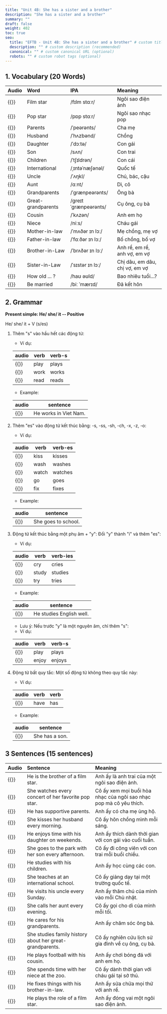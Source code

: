 ```yaml
---
title: "Unit 4B: She has a sister and a brother"
description: "She has a sister and a brother"
summary: ""
draft: false
weight: 402
toc: true
seo:
  title: "EFTB - Unit 4B: She has a sister and a brother" # custom title (optional)
  description: "" # custom description (recommended)
  canonical: "" # custom canonical URL (optional)
  robots: "" # custom robot tags (optional)
---
```


## 1. Vocabulary (20 Words)
| Audio                                                                       | Word               | IPA                   | Meaning                        |
|:----------------------------------------------------------------------------|:-------------------|:----------------------|:-------------------------------|
| {{<audio-player src="audio/unit4b/vocabularies/00_Film_star.wav">}}         | Film star          | /fɪlm stɑːr/          | Ngôi sao điện ảnh              |
| {{<audio-player src="audio/unit4b/vocabularies/01_Pop_star.wav">}}          | Pop star           | /pɒp stɑːr/           | Ngôi sao nhạc pop              |
| {{<audio-player src="audio/unit4b/vocabularies/02_Parents.wav">}}           | Parents            | /ˈpeərənts/           | Cha mẹ                         |
| {{<audio-player src="audio/unit4b/vocabularies/03_Husband.wav">}}           | Husband            | /ˈhʌzbənd/            | Chồng                          |
| {{<audio-player src="audio/unit4b/vocabularies/04_Daughter.wav">}}          | Daughter           | /ˈdɔːtə/              | Con gái                        |
| {{<audio-player src="audio/unit4b/vocabularies/05_Son.wav">}}               | Son                | /sʌn/                 | Con trai                       |
| {{<audio-player src="audio/unit4b/vocabularies/06_Children.wav">}}          | Children           | /ˈtʃɪldrən/           | Con cái                        |
| {{<audio-player src="audio/unit4b/vocabularies/07_International.wav">}}     | International      | /ˌɪntəˈnæʃənəl/       | Quốc tế                        |
| {{<audio-player src="audio/unit4b/vocabularies/08_Uncle.wav">}}             | Uncle              | /ˈʌŋkl/               | Chú, bác, cậu                  |
| {{<audio-player src="audio/unit4b/vocabularies/09_Aunt.wav">}}              | Aunt               | /ɑːnt/                | Dì, cô                         |
| {{<audio-player src="audio/unit4b/vocabularies/10_Grandparents.wav">}}      | Grandparents       | /ˈɡrænpeərənts/       | Ông bà                         |
| {{<audio-player src="audio/unit4b/vocabularies/11_Greatgrandparents.wav">}} | Great-grandparents | /ɡreɪt ˈɡrænpeərənts/ | Cụ ông, cụ bà                  |
| {{<audio-player src="audio/unit4b/vocabularies/12_Cousin.wav">}}            | Cousin             | /ˈkʌzən/              | Anh em họ                      |
| {{<audio-player src="audio/unit4b/vocabularies/13_Niece.wav">}}             | Niece              | /niːs/                | Cháu gái                       |
| {{<audio-player src="audio/unit4b/vocabularies/14_Motherinlaw.wav">}}       | Mother-in-law      | /ˈmʌðər ɪn lɔː/       | Mẹ chồng, mẹ vợ                |
| {{<audio-player src="audio/unit4b/vocabularies/15_Fatherinlaw.wav">}}       | Father-in-law      | /ˈfɑːðər ɪn lɔː/      | Bố chồng, bố vợ                |
| {{<audio-player src="audio/unit4b/vocabularies/16_BrotherinLaw.wav">}}      | Brother-in-Law     | /ˈbrʌðər ɪn lɔː/      | Anh rể, em rể, anh vợ, em vợ   |
| {{<audio-player src="audio/unit4b/vocabularies/17_SisterinLaw.wav">}}       | Sister-in-Law      | /ˈsɪstər ɪn lɔː/      | Chị dâu, em dâu, chị vợ, em vợ |
| {{<audio-player src="audio/unit4b/vocabularies/18_How_old.wav">}}           | How old ... ?          | /haʊ əʊld/            | Bao nhiêu tuổi…?               |
| {{<audio-player src="audio/unit4b/vocabularies/19_Be_married.wav">}}        | Be married         | /biː ˈmærɪd/          | Đã kết hôn                     |

## 2. Grammar

**Present simple: He/ she/ it -- Positive**

He/ she/ it + V (s/es)

1. Thêm "s" vào hầu hết các động từ:
    - Ví dụ:

    | audio | verb | verb-s |
    | -- | -- | -- |
    | {{<audio-player src="audio/unit4b/grammar/play_plays.wav">}} | play | plays |
    | {{<audio-player src="audio/unit4b/grammar/work_works.wav">}} | work | works |
    | {{<audio-player src="audio/unit4b/grammar/read_reads.wav">}} | read | reads |

    - Example:

    | audio | sentence |
    | -- | -- |
    | {{<audio-player src="audio/unit4b/grammar/he_works_in_Viet_Nam.wav">}} | He works in Viet Nam.|
2. Thêm "es" vào động từ kết thúc bằng: -s, -ss, -sh, -ch, -x, -z, -o:
    - Ví dụ:

    | audio | verb | verb-es |
    | -- | -- | -- |
    | {{<audio-player src="audio/unit4b/grammar/kiss_kisses.wav">}} |kiss | kisses |
    | {{<audio-player src="audio/unit4b/grammar/wash_washes.wav">}} |wash | washes |
    | {{<audio-player src="audio/unit4b/grammar/watch_watches.wav">}} |watch | watches |
    | {{<audio-player src="audio/unit4b/grammar/go_goes.wav">}} |go | goes |
    | {{<audio-player src="audio/unit4b/grammar/fix_fixes.wav">}} |fix | fixes |

    - Example:

    | audio | sentence |
    | -- | -- |
    | {{<audio-player src="audio/unit4b/grammar/she_goes_to_school.wav">}} | She goes to school. |

3. Động từ kết thúc bằng một phụ âm + "y": Đổi "y" thành "i" và thêm "es":
    - Ví dụ:

    | audio | verb | verb-ies |
    | -- | -- | -- |
    | {{<audio-player src="audio/unit4b/grammar/cry_cries.wav">}} | cry | cries |
    | {{<audio-player src="audio/unit4b/grammar/study_studies.wav">}} | study | studies |
    | {{<audio-player src="audio/unit4b/grammar/try_tries.wav">}} | try | tries |

    - Example:

    | audio | sentence |
    | -- | -- |
    | {{<audio-player src="audio/unit4b/grammar/he_studies_english_well.wav">}} | He studies English well. |

    - Lưu ý: Nếu trước "y" là một nguyên âm, chỉ thêm "s":
    - Ví dụ:

    | audio | verb | verb-s |
    | -- | -- | -- |
    | {{<audio-player src="audio/unit4b/grammar/play_plays.wav">}} | play | plays
    | {{<audio-player src="audio/unit4b/grammar/enjoy_enjoys.wav">}} | enjoy | enjoys

4. Động từ bất quy tắc: Một số động từ không theo quy tắc này:
    - Ví dụ:

    | audio | verb | verb |
    | -- | -- | -- |
    | {{<audio-player src="audio/unit4b/grammar/have_has.wav">}} | have | has |

    - Example:

    | audio | sentence |
    | -- | -- |
    | {{<audio-player src="audio/unit4b/grammar/she_has_a_son.wav">}} | She has a son. |


## 3 Sentences (15 sentences)

| Audio                                                                                                         | Sentence                                                 | Meaning                                                            |
|:--------------------------------------------------------------------------------------------------------------|:---------------------------------------------------------|:-------------------------------------------------------------------|
| {{<audio-player src="audio/unit4b/sentences/00_He_is_the_brother_of_a_film_star.wav">}}                       | He is the brother of a film star.                        | Anh ấy là anh trai của một ngôi sao điện ảnh.                      |
| {{<audio-player src="audio/unit4b/sentences/01_She_watches_every_concert_of_her_favorite_pop_star.wav">}}     | She watches every concert of her favorite pop star.      | Cô ấy xem mọi buổi hòa nhạc của ngôi sao nhạc pop mà cô yêu thích. |
| {{<audio-player src="audio/unit4b/sentences/02_He_has_supportive_parents.wav">}}                              | He has supportive parents.                               | Anh ấy có cha mẹ ủng hộ.                                           |
| {{<audio-player src="audio/unit4b/sentences/03_She_kisses_her_husband_every_morning.wav">}}                   | She kisses her husband every morning.                    | Cô ấy hôn chồng mình mỗi sáng.                                     |
| {{<audio-player src="audio/unit4b/sentences/04_He_enjoys_time_with_his_daughter_on_weekends.wav">}}           | He enjoys time with his daughter on weekends.            | Anh ấy thích dành thời gian với con gái vào cuối tuần.             |
| {{<audio-player src="audio/unit4b/sentences/05_She_goes_to_the_park_with_her_son_every_afternoon.wav">}}      | She goes to the park with her son every afternoon.       | Cô ấy đi công viên với con trai mỗi buổi chiều.                    |
| {{<audio-player src="audio/unit4b/sentences/06_He_studies_with_his_children.wav">}}                           | He studies with his children.                            | Anh ấy học cùng các con.                                           |
| {{<audio-player src="audio/unit4b/sentences/07_She_teaches_at_an_international_school.wav">}}                 | She teaches at an international school.                  | Cô ấy giảng dạy tại một trường quốc tế.                            |
| {{<audio-player src="audio/unit4b/sentences/08_He_visits_his_uncle_every_Sunday.wav">}}                       | He visits his uncle every Sunday.                        | Anh ấy thăm chú của mình vào mỗi Chủ nhật.                         |
| {{<audio-player src="audio/unit4b/sentences/09_She_calls_her_aunt_every_evening.wav">}}                       | She calls her aunt every evening.                        | Cô ấy gọi cho dì của mình mỗi tối.                                 |
| {{<audio-player src="audio/unit4b/sentences/10_He_cares_for_his_grandparents.wav">}}                          | He cares for his grandparents.                           | Anh ấy chăm sóc ông bà.                                            |
| {{<audio-player src="audio/unit4b/sentences/11_She_studies_family_history_about_her_greatgrandparents.wav">}} | She studies family history about her great-grandparents. | Cô ấy nghiên cứu lịch sử gia đình về cụ ông, cụ bà.                |
| {{<audio-player src="audio/unit4b/sentences/12_He_plays_football_with_his_cousin.wav">}}                      | He plays football with his cousin.                       | Anh ấy chơi bóng đá với anh em họ.                                 |
| {{<audio-player src="audio/unit4b/sentences/13_She_spends_time_with_her_niece_at_the_zoo.wav">}}              | She spends time with her niece at the zoo.               | Cô ấy dành thời gian với cháu gái tại sở thú.                      |
| {{<audio-player src="audio/unit4b/sentences/14_He_fixes_things_with_his_brotherinlaw.wav">}}                  | He fixes things with his brother-in-law.                 | Anh ấy sửa chữa mọi thứ với anh rể.                                |
| {{<audio-player src="audio/unit4b/sentences/15_He_plays_the_role_of_a_film_star.wav">}}                       | He plays the role of a film star.                        | Anh ấy đóng vai một ngôi sao điện ảnh.                             |
